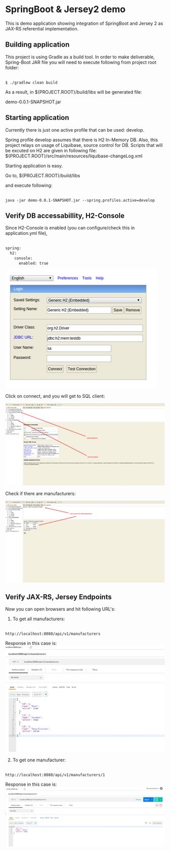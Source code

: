 # SpringBoot & Jersey2 demo

This is demo application showing integration of SpringBoot and Jersey 2 as JAX-RS referential
implementation.

## Building application

This project is using Gradle as a build tool. In order to make deliverable, Spring-Boot JAR file
you will need to execute following from project root folder:

```

$ ./gradlew clean build

```

As a result, in ${PROJECT.ROOT}/build/libs will be generated file:

demo-0.0.1-SNAPSHOT.jar


## Starting application

Currently there is just one active profile that can be used: develop.

Spring profile develop assumes that there is H2 In-Memory DB. Also, this project relays on
usage of Liquibase, source control for DB.
Scripts that will be excuted on H2 are given in following file:
${PROJECT.ROOT}/src/main/resources/liquibase-changeLog.xml

Starting application is easy.

Go to, 
${PROJECT.ROOT}/build/libs

and execute following:

```

java -jar demo-0.0.1-SNAPSHOT.jar --spring.profiles.active=develop

```


## Verify DB accessabillity, H2-Console

Since H2-Console is enabled (you can configure/check this in application.yml file),

```

spring:
  h2:
    console:
      enabled: true

```

![H2-Console in web browser](/images/h2-console/h2-console-001.png) 

Click on connect, and you will get to SQL client:

![H2-Console SQL client](/images/h2-console/h2-console-002.png)

Check if there are manufacturers:

![H2-Console in web browser](/images/h2-console/h2-console-003.png)

## Verify JAX-RS, Jersey Endpoints

Now you can open browsers and hit following URL's:

1. To get all manufacturers:

```

http://localhost:8080/api/v1/manufacturers

```

Response in this case is:
![JSON Response](/images/jersey/jersey-001.png)

2. To get one manufacturer:

```

http://localhost:8080/api/v1/manufacturers/1

```

Response in this case is:
![JSON Response](/images/jersey/jersey-002.png)


